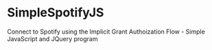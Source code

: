 # SimpleSpotifyJS
Connect to Spotify using the Implicit Grant Authoization Flow - Simple JavaScript and JQuery program
